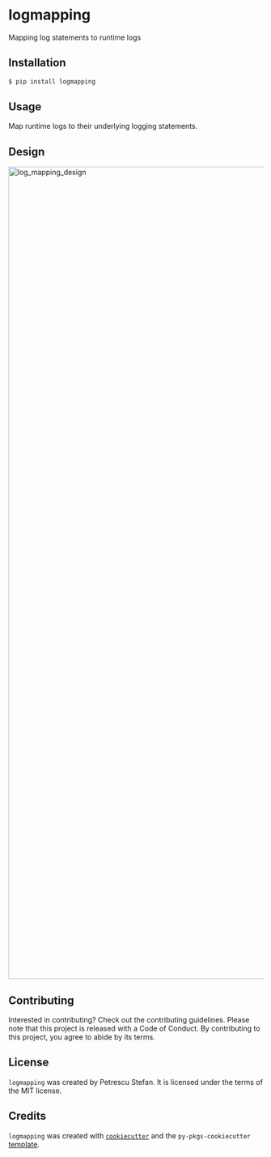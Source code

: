 # logmapping

Mapping log statements to runtime logs

## Installation

```bash
$ pip install logmapping
```

## Usage

Map runtime logs to their underlying logging statements.

## Design

<img width="1604" alt="log_mapping_design" src="https://user-images.githubusercontent.com/60047427/178629086-8802a2bd-2c0e-4a34-a25f-99d37aa858ef.png">

## Contributing

Interested in contributing? Check out the contributing guidelines. Please note that this project is released with a Code of Conduct. By contributing to this project, you agree to abide by its terms.

## License

`logmapping` was created by Petrescu Stefan. It is licensed under the terms of the MIT license.

## Credits

`logmapping` was created with [`cookiecutter`](https://cookiecutter.readthedocs.io/en/latest/) and the `py-pkgs-cookiecutter` [template](https://github.com/py-pkgs/py-pkgs-cookiecutter).
